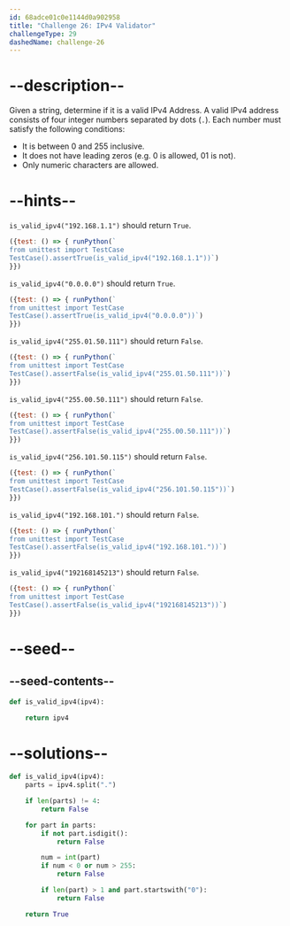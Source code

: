 ```yaml
---
id: 68adce01c0e1144d0a902958
title: "Challenge 26: IPv4 Validator"
challengeType: 29
dashedName: challenge-26
---
```


# --description--

Given a string, determine if it is a valid IPv4 Address. A valid IPv4 address consists of four integer numbers separated by dots (`.`). Each number must satisfy the following conditions:

- It is between 0 and 255 inclusive.
- It does not have leading zeros (e.g. 0 is allowed, 01 is not).
- Only numeric characters are allowed.

# --hints--

`is_valid_ipv4("192.168.1.1")` should return `True`.

```js
({test: () => { runPython(`
from unittest import TestCase
TestCase().assertTrue(is_valid_ipv4("192.168.1.1"))`)
}})
```

`is_valid_ipv4("0.0.0.0")` should return `True`.

```js
({test: () => { runPython(`
from unittest import TestCase
TestCase().assertTrue(is_valid_ipv4("0.0.0.0"))`)
}})
```

`is_valid_ipv4("255.01.50.111")` should return `False`.

```js
({test: () => { runPython(`
from unittest import TestCase
TestCase().assertFalse(is_valid_ipv4("255.01.50.111"))`)
}})
```

`is_valid_ipv4("255.00.50.111")` should return `False`.

```js
({test: () => { runPython(`
from unittest import TestCase
TestCase().assertFalse(is_valid_ipv4("255.00.50.111"))`)
}})
```

`is_valid_ipv4("256.101.50.115")` should return `False`.

```js
({test: () => { runPython(`
from unittest import TestCase
TestCase().assertFalse(is_valid_ipv4("256.101.50.115"))`)
}})
```

`is_valid_ipv4("192.168.101.")` should return `False`.

```js
({test: () => { runPython(`
from unittest import TestCase
TestCase().assertFalse(is_valid_ipv4("192.168.101."))`)
}})
```

`is_valid_ipv4("192168145213")` should return `False`.

```js
({test: () => { runPython(`
from unittest import TestCase
TestCase().assertFalse(is_valid_ipv4("192168145213"))`)
}})
```

# --seed--

## --seed-contents--

```py
def is_valid_ipv4(ipv4):

    return ipv4
```

# --solutions--

```py
def is_valid_ipv4(ipv4):
    parts = ipv4.split(".")    

    if len(parts) != 4:
        return False

    for part in parts:
        if not part.isdigit():
            return False

        num = int(part)
        if num < 0 or num > 255:
            return False

        if len(part) > 1 and part.startswith("0"):
            return False

    return True
```
